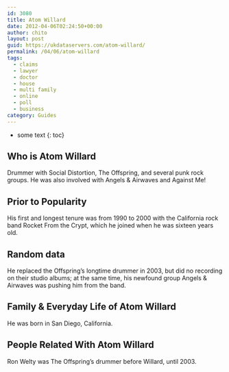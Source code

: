```yaml
---
id: 3080
title: Atom Willard
date: 2012-04-06T02:24:50+00:00
author: chito
layout: post
guid: https://ukdataservers.com/atom-willard/
permalink: /04/06/atom-willard
tags:
  - claims
  - lawyer
  - doctor
  - house
  - multi family
  - online
  - poll
  - business
category: Guides
---
```


* some text
{: toc}
          
          
## Who is  Atom Willard
                  
                  
                  
Drummer with Social Distortion, The Offspring, and several punk rock groups. He was also involved with Angels & Airwaves and Against Me!
                  
                
                
                
## Prior to Popularity 
                  
                  
                  
His first and longest tenure was from 1990 to 2000 with the California rock band Rocket From the Crypt, which he joined when he was sixteen years old.
                  
                
                
                
## Random data 
                  
                  
                  
He replaced the Offspring&#8217;s longtime drummer in 2003, but did no recording on their studio albums; at the same time, his newfound group Angels & Airwaves was pushing him from the band.
                  
                
                
                
## Family & Everyday Life of Atom Willard
                  
                  
                  
He was born in San Diego, California.
                  
                
                
                
## People Related With  Atom Willard
                  
                  
                  
Ron Welty was The Offspring&#8217;s drummer before Willard, until 2003.
                  
                
              
            
          
          
          
    
    
  
